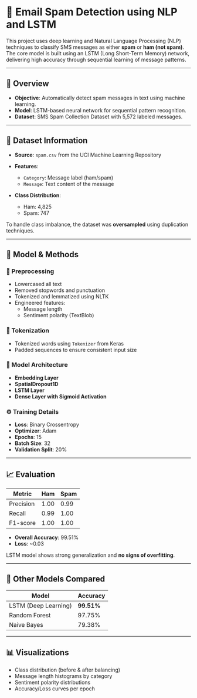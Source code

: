 # 📧 Email Spam Detection using NLP and LSTM

This project uses deep learning and Natural Language Processing (NLP) techniques to classify SMS messages as either **spam** or **ham (not spam)**. The core model is built using an LSTM (Long Short-Term Memory) network, delivering high accuracy through sequential learning of message patterns.

---

## 🚀 Overview

- **Objective**: Automatically detect spam messages in text using machine learning.
- **Model**: LSTM-based neural network for sequential pattern recognition.
- **Dataset**: SMS Spam Collection Dataset with 5,572 labeled messages.

---

## 📂 Dataset Information

- **Source**: `spam.csv` from the UCI Machine Learning Repository
- **Features**:
  - `Category`: Message label (ham/spam)
  - `Message`: Text content of the message

- **Class Distribution**:
  - Ham: 4,825
  - Spam: 747

To handle class imbalance, the dataset was **oversampled** using duplication techniques.

---

## 🧠 Model & Methods

### 📌 Preprocessing
- Lowercased all text
- Removed stopwords and punctuation
- Tokenized and lemmatized using NLTK
- Engineered features:
  - Message length
  - Sentiment polarity (TextBlob)

### 🔢 Tokenization
- Tokenized words using `Tokenizer` from Keras
- Padded sequences to ensure consistent input size

### 🔮 Model Architecture
- **Embedding Layer**
- **SpatialDropout1D**
- **LSTM Layer**
- **Dense Layer with Sigmoid Activation**

### ⚙️ Training Details
- **Loss**: Binary Crossentropy
- **Optimizer**: Adam
- **Epochs**: 15
- **Batch Size**: 32
- **Validation Split**: 20%

---

## 📈 Evaluation

| Metric     | Ham     | Spam    |
|------------|---------|---------|
| Precision  | 1.00    | 0.99    |
| Recall     | 0.99    | 1.00    |
| F1-score   | 1.00    | 1.00    |

- **Overall Accuracy**: 99.51%
- **Loss**: ~0.03

LSTM model shows strong generalization and **no signs of overfitting**.

---

## 🤖 Other Models Compared

| Model           | Accuracy |
|----------------|----------|
| LSTM (Deep Learning) | **99.51%** |
| Random Forest        | 97.75%     |
| Naive Bayes          | 79.38%     |

---

## 📊 Visualizations

- Class distribution (before & after balancing)
- Message length histograms by category
- Sentiment polarity distributions
- Accuracy/Loss curves per epoch
